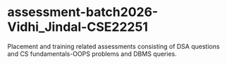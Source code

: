 # assessment-batch2026-Vidhi_Jindal-CSE22251
Placement and training related assessments consisting of DSA questions and CS fundamentals-OOPS problems and DBMS queries.
